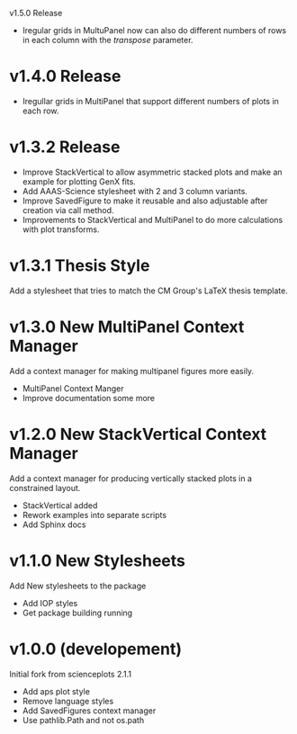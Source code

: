 v1.5.0 Release

- Iregular grids in MultuPanel now can also do different numbers of rows in each column with the *transpose* parameter.

v1.4.0 Release
==============

- Iregullar grids in MultiPanel that support different numbers of plots in each row.

v1.3.2 Release
==============

- Improve StackVertical to allow asymmetric stacked plots and make an example for plotting
GenX fits.
- Add AAAS-Science stylesheet with 2 and 3 column variants.
- Improve SavedFigure to make it reusable and also adjustable after creation via call method.
- Improvements to StackVertical and MultiPanel to do more calculations with plot transforms.

v1.3.1 Thesis Style
===================

Add a stylesheet that tries to match the CM Group's LaTeX thesis template.

v1.3.0 New MultiPanel Context Manager
=====================================

Add a context manager for making multipanel figures more easily.
- MultiPanel Context Manger
- Improve documentation some more

v1.2.0 New StackVertical Context Manager
========================================

Add a context manager for producing vertically stacked plots in a constrained layout.
- StackVertical added
- Rework examples into separate scripts
- Add Sphinx docs

v1.1.0 New Stylesheets
======================

Add New stylesheets to the package
- Add IOP styles
- Get package building running

v1.0.0 (developement)
=====================

Initial fork from scienceplots 2.1.1
- Add aps plot style
- Remove language styles
- Add SavedFigures context manager
- Use pathlib.Path and not os.path
